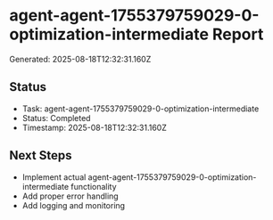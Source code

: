 # agent-agent-1755379759029-0-optimization-intermediate Report

Generated: 2025-08-18T12:32:31.160Z

## Status
- Task: agent-agent-1755379759029-0-optimization-intermediate
- Status: Completed
- Timestamp: 2025-08-18T12:32:31.160Z

## Next Steps
- Implement actual agent-agent-1755379759029-0-optimization-intermediate functionality
- Add proper error handling
- Add logging and monitoring
